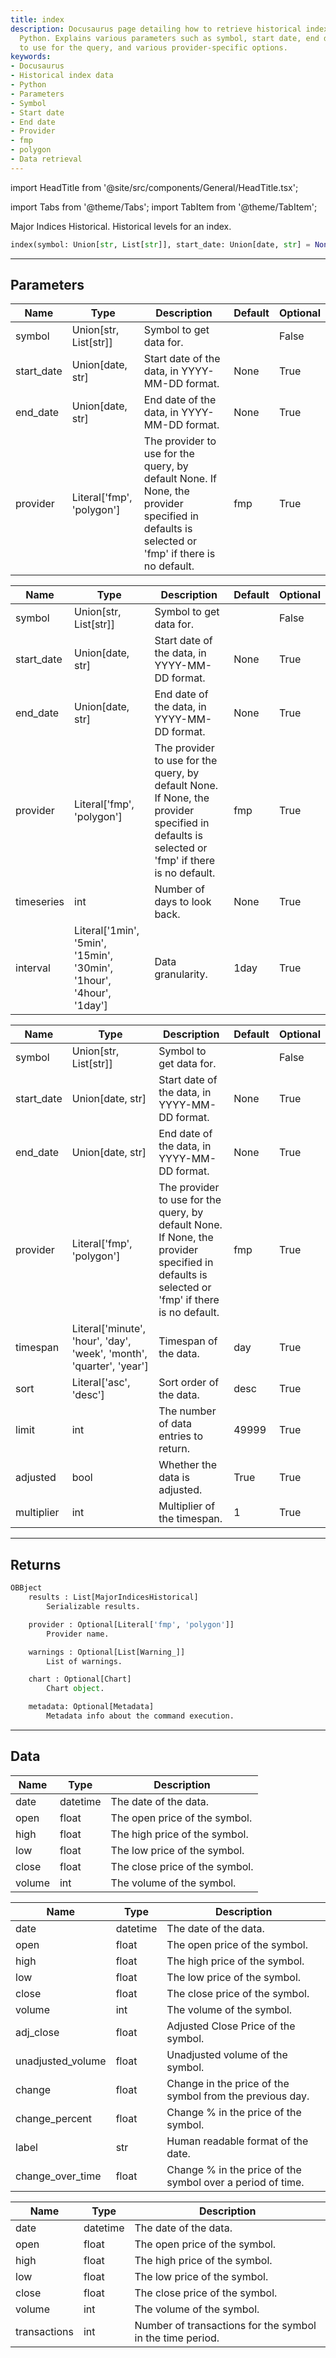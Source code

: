 ```yaml
---
title: index
description: Docusaurus page detailing how to retrieve historical index data using
  Python. Explains various parameters such as symbol, start date, end date, provider
  to use for the query, and various provider-specific options.
keywords:
- Docusaurus
- Historical index data
- Python
- Parameters
- Symbol
- Start date
- End date
- Provider
- fmp
- polygon
- Data retrieval
---
```


import HeadTitle from '@site/src/components/General/HeadTitle.tsx';

<HeadTitle title="economy.index - Reference | OpenBB Platform Docs" />

import Tabs from '@theme/Tabs';
import TabItem from '@theme/TabItem';

Major Indices Historical. Historical  levels for an index.

```python wordwrap
index(symbol: Union[str, List[str]], start_date: Union[date, str] = None, end_date: Union[date, str] = None, provider: Literal[str] = fmp)
```

---

## Parameters

<Tabs>
<TabItem value="standard" label="Standard">

| Name | Type | Description | Default | Optional |
| ---- | ---- | ----------- | ------- | -------- |
| symbol | Union[str, List[str]] | Symbol to get data for. |  | False |
| start_date | Union[date, str] | Start date of the data, in YYYY-MM-DD format. | None | True |
| end_date | Union[date, str] | End date of the data, in YYYY-MM-DD format. | None | True |
| provider | Literal['fmp', 'polygon'] | The provider to use for the query, by default None. If None, the provider specified in defaults is selected or 'fmp' if there is no default. | fmp | True |
</TabItem>

<TabItem value='fmp' label='fmp'>

| Name | Type | Description | Default | Optional |
| ---- | ---- | ----------- | ------- | -------- |
| symbol | Union[str, List[str]] | Symbol to get data for. |  | False |
| start_date | Union[date, str] | Start date of the data, in YYYY-MM-DD format. | None | True |
| end_date | Union[date, str] | End date of the data, in YYYY-MM-DD format. | None | True |
| provider | Literal['fmp', 'polygon'] | The provider to use for the query, by default None. If None, the provider specified in defaults is selected or 'fmp' if there is no default. | fmp | True |
| timeseries | int | Number of days to look back. | None | True |
| interval | Literal['1min', '5min', '15min', '30min', '1hour', '4hour', '1day'] | Data granularity. | 1day | True |
</TabItem>

<TabItem value='polygon' label='polygon'>

| Name | Type | Description | Default | Optional |
| ---- | ---- | ----------- | ------- | -------- |
| symbol | Union[str, List[str]] | Symbol to get data for. |  | False |
| start_date | Union[date, str] | Start date of the data, in YYYY-MM-DD format. | None | True |
| end_date | Union[date, str] | End date of the data, in YYYY-MM-DD format. | None | True |
| provider | Literal['fmp', 'polygon'] | The provider to use for the query, by default None. If None, the provider specified in defaults is selected or 'fmp' if there is no default. | fmp | True |
| timespan | Literal['minute', 'hour', 'day', 'week', 'month', 'quarter', 'year'] | Timespan of the data. | day | True |
| sort | Literal['asc', 'desc'] | Sort order of the data. | desc | True |
| limit | int | The number of data entries to return. | 49999 | True |
| adjusted | bool | Whether the data is adjusted. | True | True |
| multiplier | int | Multiplier of the timespan. | 1 | True |
</TabItem>

</Tabs>

---

## Returns

```python wordwrap
OBBject
    results : List[MajorIndicesHistorical]
        Serializable results.

    provider : Optional[Literal['fmp', 'polygon']]
        Provider name.

    warnings : Optional[List[Warning_]]
        List of warnings.

    chart : Optional[Chart]
        Chart object.

    metadata: Optional[Metadata]
        Metadata info about the command execution.
```

---

## Data

<Tabs>
<TabItem value="standard" label="Standard">

| Name | Type | Description |
| ---- | ---- | ----------- |
| date | datetime | The date of the data. |
| open | float | The open price of the symbol. |
| high | float | The high price of the symbol. |
| low | float | The low price of the symbol. |
| close | float | The close price of the symbol. |
| volume | int | The volume of the symbol. |
</TabItem>

<TabItem value='fmp' label='fmp'>

| Name | Type | Description |
| ---- | ---- | ----------- |
| date | datetime | The date of the data. |
| open | float | The open price of the symbol. |
| high | float | The high price of the symbol. |
| low | float | The low price of the symbol. |
| close | float | The close price of the symbol. |
| volume | int | The volume of the symbol. |
| adj_close | float | Adjusted Close Price of the symbol. |
| unadjusted_volume | float | Unadjusted volume of the symbol. |
| change | float | Change in the price of the symbol from the previous day. |
| change_percent | float | Change % in the price of the symbol. |
| label | str | Human readable format of the date. |
| change_over_time | float | Change % in the price of the symbol over a period of time. |
</TabItem>

<TabItem value='polygon' label='polygon'>

| Name | Type | Description |
| ---- | ---- | ----------- |
| date | datetime | The date of the data. |
| open | float | The open price of the symbol. |
| high | float | The high price of the symbol. |
| low | float | The low price of the symbol. |
| close | float | The close price of the symbol. |
| volume | int | The volume of the symbol. |
| transactions | int | Number of transactions for the symbol in the time period. |
</TabItem>

</Tabs>
